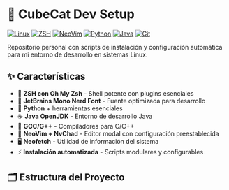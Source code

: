 # 🚀 CubeCat Dev Setup

[![Linux](https://img.shields.io/badge/Linux-000000?style=for-the-badge&logo=linux&logoColor=white&labelColor=000000&color=white&borderRadius=15)](https://www.linux.org/)
[![ZSH](https://img.shields.io/badge/ZSH-F15A24?style=for-the-badge&logo=gnu-bash&logoColor=white&labelColor=F15A24&color=white&borderRadius=15)](https://www.zsh.org/)
[![NeoVim](https://img.shields.io/badge/NeoVim-57A143?style=for-the-badge&logo=neovim&logoColor=white&labelColor=57A143&color=white&borderRadius=15)](https://neovim.io/)
[![Python](https://img.shields.io/badge/Python-3776AB?style=for-the-badge&logo=python&logoColor=white&labelColor=3776AB&color=white&borderRadius=15)](https://www.python.org/)
[![Java](https://img.shields.io/badge/Java-007396?style=for-the-badge&logo=java&logoColor=white&labelColor=007396&color=white&borderRadius=15)](https://www.java.com/)
[![Git](https://img.shields.io/badge/Git-F05032?style=for-the-badge&logo=git&logoColor=white&labelColor=F05032&color=white&borderRadius=15)](https://git-scm.com/)

Repositorio personal con scripts de instalación y configuración automática para mi entorno de desarrollo en sistemas Linux.

## ✨ Características

- 🐚 **ZSH con Oh My Zsh** - Shell potente con plugins esenciales
- 🎨 **JetBrains Mono Nerd Font** - Fuente optimizada para desarrollo
- 🐍 **Python** + herramientas esenciales
- ☕ **Java OpenJDK** - Entorno de desarrollo Java
- 🔧 **GCC/G++** - Compiladores para C/C++
- 📝 **NeoVim + NvChad** - Editor modal con configuración preestablecida
- 🖥️ **Neofetch** - Utilidad de información del sistema
- ⚡ **Instalación automatizada** - Scripts modulares y configurables

## 🗂️ Estructura del Proyecto
